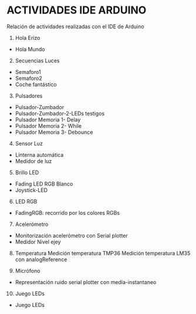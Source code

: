 # ACTIVIDADES IDE ARDUINO
Relación de actividades realizadas con el IDE de Arduino

1. Hola Erizo
- Hola Mundo

2. Secuencias Luces
- Semaforo1
- Semaforo2
- Coche fantástico 

3. Pulsadores
- Pulsador-Zumbador
- Pulsador-Zumbador-2-LEDs testigos
- Pulsador Memoria 1- Delay
- Pulsador Memoria 2- While 
- Pulsador Memoria 3- Debounce

4. Sensor Luz
- Linterna automática
- Medidor de luz

5. Brillo LED
- Fading LED RGB Blanco
- Joystick-LED 

6. LED RGB
- FadingRGB: recorrido por los colores RGBs

7. Acelerómetro
- Monitorización acelerómetro con Serial plotter 
- Medidor Nivel ejey

8.  Temperatura
Medición temperatura TMP36
Medición temperatura LM35 con analogReference

9. Micrófono
- Representación ruido serial plotter con media-instantaneo

10. Juego LEDs
- Juego LEDs
